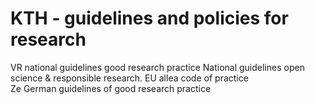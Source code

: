 # KTH - guidelines and policies for research
VR national guidelines good research practice
National guidelines open science & responsible research. 
EU allea code of practice  
Ze German guidelines of good research practice
